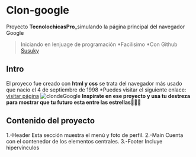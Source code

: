 # Clon-google
Proyecto **TecnolochicasPro**_simulando la página principal del navegador Google 
>Iniciando en lenjuage de programación
*Facilisimo
*Con Github
[Susuky](https://www.youtube.com/watch?v=9EDe5WvpRqI)
>
## Intro
El proyeco fue creado con **html y css** se trata del navegador más usado que nacío el 4 de septiembre de 1998
*Puedes visitar el siguiente enlace: [visitar página](https://clon-google-save.netlify.app)
![clondeGoogle](https://github.com/ShantelD/clon-google/assets/147679379/ab842b61-99b6-4f03-86c2-dbc6342693d0)
**Inspirate en ese proyecto y usa tu destreza para mostrar que tu futuro esta entre las estrellas🐱‍🏍💪**

## Contenido del proyecto
1.-Header
    Esta sección muestra el menú y foto de perfil.
2.-Main
    Cuenta con el contenedor de los elementos centrales.
3.-Footer
    Incluye hipervínculos
